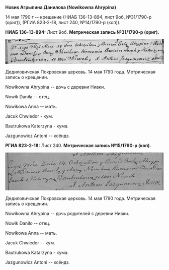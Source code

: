**Новик Агрыпина Данилова (Nowikowna Ahrypina)**

14 мая 1790 г -- крещение (НИАБ 136-13-894, лист 9об, №31/1790-р
(ориг)), (РГИА 823-2-18, лист 240, №14/1790-р (коп)).

**НИАБ 136-13-894:** Лист 9об. **Метрическая запись №31/1790-р (ориг).**

![](./media/87883f93342619103fbe22f02d615b3a2640e634.png)

Дедиловичская Покровская церковь. 14 мая 1790 года. Метрическая запись о
крещении.

Nowikowna Ahrypina -- дочь с деревни Нивки.

Nowik Daniła -- отец.

Nowikowa Anna -- мать.

Jacuk Chwiedor - кум.

Bautrukowa Katerzyna - кума.

Jazgunowicz Antoni -- ксёндз.

**РГИА 823-2-18:** Лист 240. **Метрическая запись №15/1790-р (коп).**

![](./media/d4d3acf0319e8cbd775b65e541c506f4a928cf9f.png)

Дедиловичская Покровская церковь. 14 мая 1790 года. Метрическая запись о
крещении.

Nowikowna Ahrypina -- дочь родителей с деревни Нивки.

Nowik Daniło -- отец.

Nowikowa Anna -- мать.

Jacuk Chwiedor -- кум.

Bautrukowa Katarzyna - кума.

Jazgunowicz Antoni -- ксёндз.
